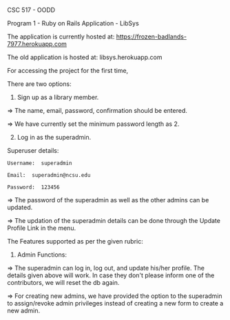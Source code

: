 
CSC 517 - OODD

Program 1 - Ruby on Rails Application - LibSys

The application is  currently hosted at: https://frozen-badlands-7977.herokuapp.com

The old application is hosted at: libsys.herokuapp.com

For accessing the project for the first time, 

There are two options:


1) Sign up as a library member.

=> The name, email, password, confirmation should be entered. 

=> We have currently set the minimum password length as 2. 


2) Log in as the superadmin. 

Superuser details:

	Username:  superadmin

	Email:  superadmin@ncsu.edu

	Password:  123456
	
=> The password of the superadmin as well as the other admins can be updated. 

=> The updation of the superadmin details can be done through the Update Profile Link in the menu.  

The Features supported as per the given rubric:

1) Admin Functions: 

=> The superadmin can log in, log out, and update his/her profile. The details given above will work. In case they don't please inform one of the contributors, we will reset the db again.

=> For creating new admins, we have provided the option to the superadmin to assign/revoke admin privileges instead of creating a new form to create a new admin. 








